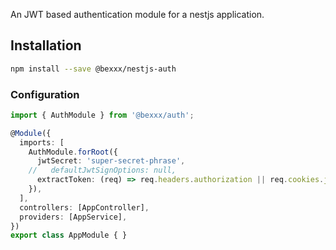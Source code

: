 An JWT based authentication module for a nestjs application.

## Installation
```bash
npm install --save @bexxx/nestjs-auth
```

### Configuration
```typescript
import { AuthModule } from '@bexxx/auth';

@Module({
  imports: [
    AuthModule.forRoot({
      jwtSecret: 'super-secret-phrase',
    //   defaultJwtSignOptions: null,
      extractToken: (req) => req.headers.authorization || req.cookies.jwt,
    }),
  ],
  controllers: [AppController],
  providers: [AppService],
})
export class AppModule { }

```
